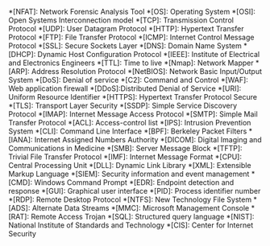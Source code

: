 *[NFAT]: Network Forensic Analysis Tool
*[OS]: Operating System
*[OSI]: Open Systems Interconnection model
*[TCP]: Transmission Control Protocol
*[UDP]: User Datagram Protocol
*[HTTP]: Hypertext Transfer Protocol
*[FTP]: File Transfer Protocol
*[ICMP]: Internet Control Message Protocol
*[SSL]: Secure Sockets Layer
*[DNS]: Domain Name System
*[DHCP]: Dynamic Host Configuration Protocol
*[IEEE]: Institute of Electrical and Electronics Engineers
*[TTL]: Time to live
*[Nmap]: Network Mapper
*[ARP]: Address Resolution Protocol
*[NetBIOS]: Network Basic Input/Output System
*[DoS]: Denial of service
*[C2]: Command and Control
*[WAF]: Web application firewall
*[DDoS]:Distributed Denial of Service
*[URI]: Uniform Resource Identifier
*[HTTPS]: Hypertext Transfer Protocol Secure
*[TLS]: Transport Layer Security
*[SSDP]: Simple Service Discovery Protocol
*[IMAP]: Internet Message Access Protocol
*[SMTP]: Simple Mail Transfer Protocol
*[ACL]: Access-control list
*[IPS]: Intrusion Prevention System
*[CLI]: Command Line Interface
*[BPF]: Berkeley Packet Filters
*[IANA]: Internet Assigned Numbers Authority
*[DICOM]: Digital Imaging and Communications in Medicine
*[SMB]: Server Message Block
*[TFTP]: Trivial File Transfer Protocol
*[IMF]: Internet Message Format
*[CPU]: Central Processing Unit
*[DLL]: Dynamic Link Library
*[XML]: Extensible Markup Language
*[SIEM]: Security information and event management
*[CMD]: Windows Command Prompt
*[EDR]: Endpoint detection and response
*[GUI]: Graphical user interface
*[PID]: Process identifier number
*[RDP]: Remote Desktop Protocol
*[NTFS]: New Technology File System
*[ADS]: Alternate Data Streams
*[MMC]: Microsoft Management Console
*[RAT]: Remote Access Trojan
*[SQL]: Structured query language
*[NIST]: National Institute of Standards and Technology
*[CIS]: Center for Internet Security
